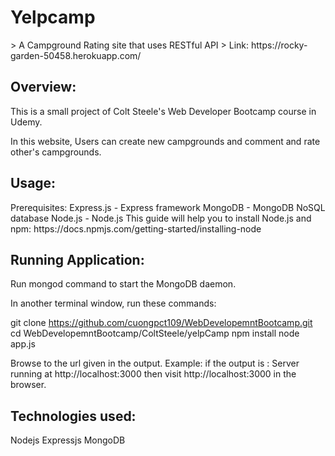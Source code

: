 <h1>Yelpcamp</h1>
> A Campground Rating site that uses RESTful API
> Link: https://rocky-garden-50458.herokuapp.com/

<h2>Overview:</h2>
This is a small project of Colt Steele's Web Developer Bootcamp course in Udemy.

In this website, Users can create new campgrounds and comment and rate other's campgrounds.

<h2>Usage:</h2>
Prerequisites:
Express.js - Express framework
MongoDB - MongoDB NoSQL database
Node.js - Node.js
This guide will help you to install Node.js and npm: https://docs.npmjs.com/getting-started/installing-node

<h2>Running Application:</h2>
Run mongod command to start the MongoDB daemon.

In another terminal window, run these commands:

git clone https://github.com/cuongpct109/WebDevelopemntBootcamp.git
cd WebDevelopemntBootcamp/ColtSteele/yelpCamp
npm install
node app.js


Browse to the url given in the output.
Example: if the output is : Server running at http://localhost:3000 then visit http://localhost:3000 in the browser.
<h2>Technologies used:</h2>
Nodejs Expressjs MongoDB
